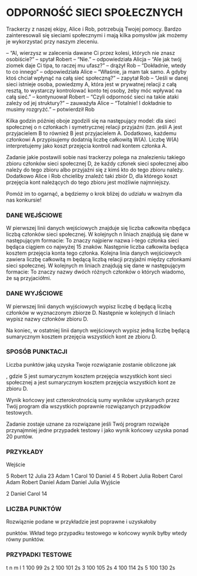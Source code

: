 # ODPORNOŚĆ SIECI SPOŁECZNYCH
Trackerzy z naszej ekipy, Alice i Rob, potrzebują Twojej pomocy. Bardzo zainteresowali się sieciami społecznymi i mają kilka pomysłów jak możemy je wykorzystać przy naszym zleceniu.

– “Al, wierzysz w zalecenia dawane Ci przez kolesi, których nie znasz osobiście?” – spytał Robert
– “Nie.” – odpowiedziała Alicja
– “Ale jak twój ziomek daje Ci tipa, to raczej mu ufasz?” – drążył Rob
– “Dokładnie, wtedy to co innego” – odpowiedziała Alice
– “Właśnie, ja mam tak samo. A gdyby ktoś chciał wpłynąć na całą sieć społeczną?” – zapytał Rob
– “Jeśli w danej sieci istnieje osoba, powiedzmy A, która jest w prywatnej relacji z całą resztą, to wystarczy kontrolować konto tej osoby, żeby móc wpływać na całą sieć.” – kontynuował Robert
– “Czyli odporność sieci na takie ataki zależy od jej struktury?” – zauważyła Alice
– “Totalnie! I dokładnie to musimy rozgryźć.” – potwierdził Rob

Kilka godzin później oboje zgodzili się na następujący model: dla sieci społecznej o n członkach i symetrycznej relacji przyjaźni (tzn. jeśli A jest przyjacielem B to również B jest przyjacielem A. Dodatkowo, każdemu członkowi A przypisujemy dodatnią liczbę całkowitą W(A). Liczbę W(A) interpretujemy jako koszt przejęcia kontroli nad kontem członka A.

Zadanie jakie postawili sobie nasi trackerzy polega na znalezieniu takiego zbioru członków sieci społecznej D, że każdy członek sieci społecznej albo należy do tego zbioru albo przyjaźni się z kimś kto do tego zbioru należy. Dodatkowo Alice i Rob chcieliby znaleźć taki zbiór D, dla którego koszt przejęcia kont należących do tego zbioru jest możliwie najmniejszy.

Pomóż im to ogarnąć, a będziemy o krok bliżej do udziału w ważnym dla nas konkursie!

### DANE WEJŚCIOWE
W pierwszej linii danych wejściowych znajduje się liczba całkowita nbędąca liczbą członków sieci społecznej. W kolejnych n liniach znajdują się dane w następującym formacie:
To znaczy najpierw nazwa i-tego członka sieci będąca ciągiem co najwyżej 15 znaków. Następnie liczba całkowita  będąca kosztem przejęcia konta tego członka. Kolejna linia danych wejściowych zawiera liczbę całkowitą m będącą liczbą relacji przyjaźni między członkami sieci społecznej. W kolejnych m liniach znajdują się dane w następującym formacie:
To znaczy nazwy dwóch różnych członków o których wiadomo, że są przyjaciółmi.

### DANE WYJŚCIOWE
W pierwszej linii danych wyjściowych wypisz liczbę d będącą liczbą członków w wyznaczonym zbiorze D. Następnie w kolejnych d liniach wypisz nazwy członków zbioru D.

Na koniec, w ostatniej linii danych wejściowych wypisz jedną liczbę będącą sumarycznym kosztem przejęcia wszystkich kont ze zbioru D.

### SPOSÓB PUNKTACJI
Liczba punktów jaką uzyska Twoje rozwiązanie zostanie obliczone jak

 , gdzie S jest sumarycznym kosztem przejęcia wszystkich kont sieci społecznej a  jest sumarycznym kosztem przejęcia wszystkich kont ze zbioru D.

Wynik końcowy jest czterokrotnością sumy wyników uzyskanych przez Twój program dla wszystkich poprawnie rozwiązanych przypadków testowych.

Zadanie zostaje uznane za rozwiązane jeśli Twój program rozwiąże przynajmniej jedne przypadek testowy i jako wynik końcowy uzyska ponad 20 puntów.

### PRZYKŁADY
Wejście

5
Robert 12
Julia 23
Adam 1
Carol 10
Daniel 4
5
Robert Julia
Robert Carol
Adam Robert
Daniel Adam
Daniel Julia
Wyjście

2
Daniel
Carol
14

### LICZBA PUNKTÓW
Rozwiąznie podane w przykładzie jest poprawne i uzyskałoby

 punktów. Wkład tego przypadku testowego w końcowy wynik byłby wtedy równy  punktów.

### PRZYPADKI TESTOWE
t	n	m	l
1	100	99	2s
2	100	101	2s
3	100	105	2s
4	100	114	2s
5	100	130	2s
